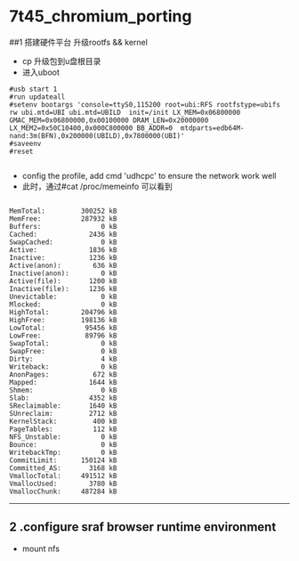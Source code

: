 # 7t45_chromium_porting

##1 搭建硬件平台 升级rootfs && kernel
- cp 升级包到u盘根目录
- 进入uboot

```shell
#usb start 1
#run updateall
#setenv bootargs 'console=ttyS0,115200 root=ubi:RFS rootfstype=ubifs rw ubi.mtd=UBI ubi.mtd=UBILD  init=/init LX_MEM=0x06800000 GMAC_MEM=0x06800000,0x00100000 DRAM_LEN=0x20000000 LX_MEM2=0x50C10400,0x000C800000 BB_ADDR=0  mtdparts=edb64M-nand:3m(BFN),0x200000(UBILD),0x7800000(UBI)'
#saveenv
#reset


```

- config the profile, add cmd 'udhcpc' to ensure the network work well
- 此时，通过#cat /proc/memeinfo 可以看到

```shell

MemTotal:         300252 kB
MemFree:          287932 kB
Buffers:               0 kB
Cached:             2436 kB
SwapCached:            0 kB
Active:             1836 kB
Inactive:           1236 kB
Active(anon):        636 kB
Inactive(anon):        0 kB
Active(file):       1200 kB
Inactive(file):     1236 kB
Unevictable:           0 kB
Mlocked:               0 kB
HighTotal:        204796 kB
HighFree:         198136 kB
LowTotal:          95456 kB
LowFree:           89796 kB
SwapTotal:             0 kB
SwapFree:              0 kB
Dirty:                 4 kB
Writeback:             0 kB
AnonPages:           672 kB
Mapped:             1644 kB
Shmem:                 0 kB
Slab:               4352 kB
SReclaimable:       1640 kB
SUnreclaim:         2712 kB
KernelStack:         400 kB
PageTables:          112 kB
NFS_Unstable:          0 kB
Bounce:                0 kB
WritebackTmp:          0 kB
CommitLimit:      150124 kB
Committed_AS:       3168 kB
VmallocTotal:     491512 kB
VmallocUsed:        3780 kB
VmallocChunk:     487284 kB
```
---
## 2 .configure sraf browser runtime environment 
- mount nfs

```shell
